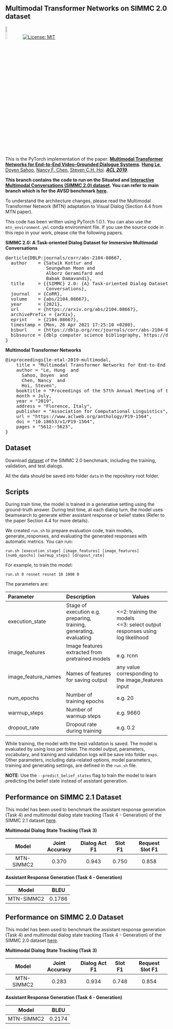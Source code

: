 ## Multimodal Transformer Networks on SIMMC 2.0 dataset
<img src="img/pytorch-logo-dark.png" width="10%"> [![License: MIT](https://img.shields.io/badge/License-MIT-yellow.svg)](https://opensource.org/licenses/MIT) 

This is the PyTorch implementation of the paper:
**[Multimodal Transformer Networks for End-to-End Video-Grounded Dialogue Systems](<https://arxiv.org/abs/1907.01166>)**. [**Hung Le**](https://github.com/henryhungle), [Doyen Sahoo](http://www.doyensahoo.com/), [Nancy F. Chen](https://sites.google.com/site/nancyfchen/home), [Steven C.H. Hoi](https://sites.google.com/view/stevenhoi/). ***[ACL 2019](<https://www.aclweb.org/anthology/P19-1564/>)***. 

**This branch contains the code to run on the Situated and [Interactive Multimodal Conversations (SIMMC 2.0) dataset](https://github.com/facebookresearch/simmc2).
You can refer to main branch which is for the AVSD benchmark [here](https://github.com/henryhungle/MTN).** 

To understand the architecture changes, please read the Multimodal Transformer Network (MTN) adaptation to Visual Dialog (Section 4.4 from MTN paper).

This code has been written using PyTorch 1.0.1.
You can also use the `mtn_environment.yml` conda environment file.
If you use the source code in this repo in your work, please cite the following papers.

**SIMMC 2.0: A Task-oriented Dialog Dataset for Immersive Multimodal Conversations**
<pre>
@article{DBLP:journals/corr/abs-2104-08667,
  author    = {Satwik Kottur and
               Seungwhan Moon and
               Alborz Geramifard and
               Babak Damavandi},
  title     = {{SIMMC} 2.0: {A} Task-oriented Dialog Dataset for Immersive Multimodal
               Conversations},
  journal   = {CoRR},
  volume    = {abs/2104.08667},
  year      = {2021},
  url       = {https://arxiv.org/abs/2104.08667},
  archivePrefix = {arXiv},
  eprint    = {2104.08667},
  timestamp = {Mon, 26 Apr 2021 17:25:10 +0200},
  biburl    = {https://dblp.org/rec/journals/corr/abs-2104-08667.bib},
  bibsource = {dblp computer science bibliography, https://dblp.org}
}
</pre>

**Multimodal Transformer Networks**
<pre>
@inproceedings{le-etal-2019-multimodal,
    title = "Multimodal Transformer Networks for End-to-End Video-Grounded Dialogue Systems",
    author = "Le, Hung  and
      Sahoo, Doyen  and
      Chen, Nancy  and
      Hoi, Steven",
    booktitle = "Proceedings of the 57th Annual Meeting of the Association for Computational Linguistics",
    month = July,
    year = "2019",
    address = "Florence, Italy",
    publisher = "Association for Computational Linguistics",
    url = "https://www.aclweb.org/anthology/P19-1564",
    doi = "10.18653/v1/P19-1564",
    pages = "5612--5623",
}
</pre>

## Dataset

Download [dataset](https://github.com/facebookresearch/simmc2) of the SIMMC 2.0 benchmark, including the training, validation, and test dialogs.

All the data should be saved into folder `data` in the repository root folder.

## Scripts 

During train time, the model is trained in a generative setting using the ground-truth answer. During test time, at each dialog turn, the model uses beamsearch to generate either assistant response or belief states (Refer to the paper Section 4.4 for more details).

We created `run.sh` to prepare evaluation code, train models, generate_responses, and evaluating the generated responses with automatic metrics. You can run:

```console
run.sh [execution_stage] [image_features] [image_features] [numb_epochs] [warmup_steps] [dropout_rate]
```

For example, to train the model:
```
run.sh 0 resnet resnet 10 1000 0
```

The parameters are: 

| Parameter           | Description                                                  | Values                                                       |
| :------------------ | :----------------------------------------------------------- | ------------------------------------------------------------ |
| execution_state     | Stage of execution e.g. preparing, training, generating, evaluating |  <br /><=2: training the models<br /><=3: select output responses using log likelihood |
| image_features      | Image features extracted from pretrained models              |  <br /> e.g. rcnn|
| image\_feature\_names | Names of features for saving output                    | any value corresponding to the image_features input |
| num_epochs          | Number of training epochs                                    | e.g. 20                                                      |
| warmup_steps        | Number of warmup steps                                       | e.g. 9660                                                    |
| dropout_rate        | Dropout rate during training                                 | e.g. 0.2                                                     |

While training, the model with the best validation is saved. The model is evaluated by using loss per token. The model output, parameters, vocabulary, and training and validation logs will be save into folder `exps`.
Other parameters, including data-related options, model parameters,  training and generating settings, are defined in the `run.sh` file.

**NOTE**: Use the `--predict_belief_states` flag to train the model to learn predicting the belief state instead of assistant generation.

## Performance on SIMMC 2.1 Dataset

This model has been used to benchmark the assistant response generation (Task 4) 
and multimodal dialog state tracking (Task 4 - Generation) of the SIMMC 2.1 dataset 
[here](https://github.com/facebookresearch/simmc2).

**Multimodal Dialog State Tracking (Task 3)**

| Model           | Joint Accuracy  | Dialog Act F1 | Slot F1 | Request Slot F1 |
| :-------------: | :-------------: | :-----------: | :-----: | :-------------: |
| MTN-SIMMC2      | 0.370           | 0.943         | 0.750   | 0.858           |

**Assistant Response Generation (Task 4 - Generation)**

| Model           |  BLEU  | 
| :-------------: | :----: |
| MTN-SIMMC2      | 0.1786 |


## Performance on SIMMC 2.0 Dataset

This model has been used to benchmark the assistant response generation (Task 4) 
and multimodal dialog state tracking (Task 4 - Generation) of the SIMMC 2.0 dataset 
[here](https://github.com/facebookresearch/simmc2).

**Multimodal Dialog State Tracking (Task 3)**

| Model           | Joint Accuracy  | Dialog Act F1 | Slot F1 | Request Slot F1 |
| :-------------: | :-------------: | :-----------: | :-----: | :-------------: |
| MTN-SIMMC2      | 0.283           | 0.934         | 0.748   | 0.854           |

**Assistant Response Generation (Task 4 - Generation)**

| Model           |  BLEU  | 
| :-------------: | :----: |
| MTN-SIMMC2      | 0.2174 |

